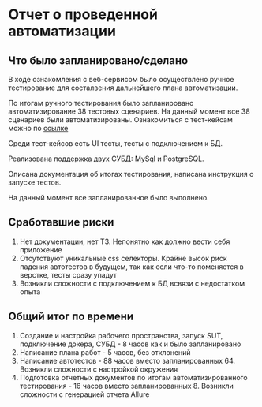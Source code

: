 # Отчет о проведенной автоматизации
## Что было запланировано/сделано
В ходе ознакомления с веб-сервисом было осуществлено ручное тестирование для состалвения дальнейшего плана автоматизации.

По итогам ручного тестирования было запланировано автоматизирование 38 тестовых сценариев. На данный момент все 38 сценариев были автоматизированы.
Ознакомиться с тест-кейсам можно по [ссылке](https://github.com/ZiminAleksey/QA-35-diplom/blob/f873b54a7a0219f684621fae5964c84bda0aab09/Docs/Plan.md)

Среди тест-кейсов есть UI тесты, тесты с подключением к БД.

Реализована поддержка двух СУБД: MySql и PostgreSQL.

Описана документация об итогах тестирования, написана инструкция о запуске тестов.

На данный момент все запланированное было выполнено.

## Сработавшие риски
1. Нет документации, нет ТЗ. Непонятно как должно вести себя приложение
2. Отсутствуют уникальные css селекторы. Крайне высок риск падения автотестов в будущем, так как если что-то поменяется в верстке, тесты сразу упадут
3. Возникли сложности с подключением к БД всвязи с недостатком опыта

## Общий итог по времени
1. Создание и настройка рабочего пространства, запуск SUT, подключение докера, СУБД - 8 часов как и было запланировано
2. Написание плана работ - 5 часов, без отклонений
3. Написание автотестов - 88 часов вместо запланированных 64. Возникли сложности с настройкой окружения
4. Подготовка отчетных документов по итогам автоматизированного тестирования - 16 часов вместо запланированных 8. Возникли сложности с генерацией отчета Allure
